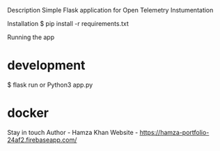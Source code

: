 Description
Simple Flask application for Open Telemetry Instumentation

Installation
$ pip install -r requirements.txt

Running the app

# development

$ flask run or Python3 app.py

# docker

Stay in touch
Author - Hamza Khan
Website - https://hamza-portfolio-24af2.firebaseapp.com/
